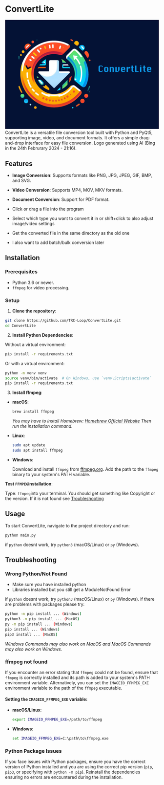 # ConvertLite
![ConvertliteCard](https://github.com/TRC-Loop/ConvertLite/blob/main/static/ConvertliteCard.png)
ConvertLite is a versatile file conversion tool built with Python and PyQt5, supporting image, video, and document formats. It offers a simple drag-and-drop interface for easy file conversion. Logo generated using AI (Bing in the 24th Februrary 2024 - 21:16).

## Features

- **Image Conversion**: Supports formats like PNG, JPG, JPEG, GIF, BMP, and SVG.
- **Video Conversion**: Supports MP4, MOV, MKV formats.
- **Document Conversion**: Support for PDF format.

- Click or drag a file into the program
- Select which type you want to convert it in or shift+click to also adjust image/video settings
- Get the converted file in the same directory as the old one
- I also want to add batch/bulk conversion later
## Installation

### Prerequisites

- Python 3.6 or newer.
- `ffmpeg` for video processing.

### Setup

1. **Clone the repository**:

```bash
git clone https://github.com/TRC-Loop/ConvertLite.git
cd ConvertLite
```

2. **Install Python Dependencies**:

Without a virtual environment:

```bash
pip install -r requirements.txt
```

Or with a virtual environment:

```bash
python -m venv venv
source venv/bin/activate  # On Windows, use `venv\Scripts\activate`
pip install -r requirements.txt
```

3. **Install ffmpeg**:

- **macOS**:
  
  ```bash
  brew install ffmpeg
  ```
  *You may have to install Homebrew: [Homebrew Official Website](https://brew.sh) Then run the installation command.*
- **Linux**:
  
  ```bash
  sudo apt update
  sudo apt install ffmpeg
  ```

- **Windows**:

  Download and install `ffmpeg` from [ffmpeg.org](https://ffmpeg.org/download.html). Add the path to the `ffmpeg` binary to your system's PATH variable.

**Test `FFMPEG`installation**:

Type: `ffmpeg`into your terminal. You should get something like Copyright or the version. If it is not found see [Troubleshooting](##Troubleshooting)

## Usage

To start ConvertLite, navigate to the project directory and run:

```bash
python main.py
```
if `python` doesnt work, try `python3` (macOS/Linux) or `py` (Windows).


## Troubleshooting

### Wrong Python/Not Found
- Make sure you have  installed python
- Libraries installed but you still get a ModuleNotFound Error

if `python` doesnt work, try `python3` (macOS/Linux) or `py` (Windows).
if there are problems with packages please try: 
```bash
python -m pip install ... (Windows)
python3 -m pip install ... (MacOS)
py -m pip install ... (Windows)
pip install ... (Windows)
pip3 install ... (MacOS)
```
*Windows Commands may also work on MacOS and MacOS Commands may also work on Windows.*


### ffmpeg not found

If you encounter an error stating that `ffmpeg` could not be found, ensure that `ffmpeg` is correctly installed and its path is added to your system's PATH environment variable. Alternatively, you can set the `IMAGEIO_FFMPEG_EXE` environment variable to the path of the `ffmpeg` executable.


#### Setting the `IMAGEIO_FFMPEG_EXE` variable:

- **macOS/Linux**:

  ```bash
  export IMAGEIO_FFMPEG_EXE=/path/to/ffmpeg
  ```

- **Windows**:

  ```cmd
  set IMAGEIO_FFMPEG_EXE=C:\path\to\ffmpeg.exe
  ```

### Python Package Issues

If you face issues with Python packages, ensure you have the correct version of Python installed and you are using the correct pip version (`pip`, `pip3`, or specifying with `python -m pip`). Reinstall the dependencies ensuring no errors are encountered during the installation.
